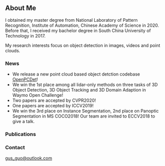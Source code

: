## About Me

I obtained my master degree from National Laboratory of Pattern Recognition, Institute of Automation, Chinese Academy of Science in 2020. Before that, I received my bachelor degree in South China University of Technology in 2017.

My research interests focus on object detection in images, videos and point clouds.

### News

* We release a new point cloud based object detction codebase [OpenPCDet](https://github.com/open-mmlab/OpenPCDet)!
* We win the 1st place among all lidar-only methods on three tasks of 3D Object Detection, 3D Object Tracking and 3D Domain Adaption in Waymo Open Challenge!
* Two papers are accepted by CVPR2020!
* One papers are accepted by ICCV2019!
* We win the 3rd place on Instance Segmentation, 2nd place on Panoptic Segmentation in MS COCO2018! Our team are invited to ECCV2018 to give a talk.



### Publications



### Contact
gus_guo@outlook.com

